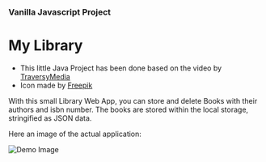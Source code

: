 ### Vanilla Javascript Project

# My Library

- This little Java Project has been done based on the video by [TraversyMedia](https://www.youtube.com/watch?v=JaMCxVWtW58&t=2687s)
- Icon made by [Freepik](https://www.freepik.com)

With this small Library Web App, you can store and delete Books with their authors and isbn number. The books are stored within the local storage, stringified as JSON data.

Here an image of the actual application:

![Demo Image](https://github.com/baumgae/libraryapp/blob/Image.png?raw=true)
